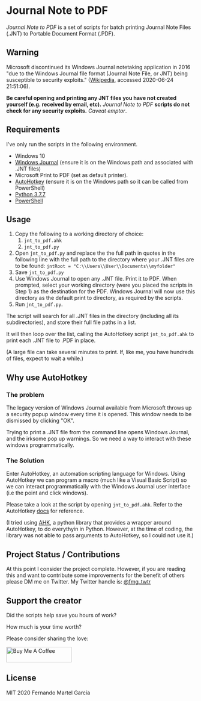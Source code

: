 # Journal Note to PDF

*Journal Note to PDF* is a set of scripts for batch printing Journal Note Files (.JNT) to Portable Document Format (.PDF).

## Warning

Microsoft discontinued its Windows Journal notetaking application in 2016 "due to the Windows Journal file format (Journal Note File, or JNT) being susceptible to security exploits." ([Wikipedia](https://en.wikipedia.org/wiki/Windows_Journal), accessed 2020-06-24 21:51:06).

**Be careful opening and printing any JNT files you have not created yourself (e.g. received by email, etc).**  *Journal Note to PDF* **scripts do not check for any security exploits.** _Caveat emptor_.

## Requirements

I've only run the scripts in the following environment.

- Windows 10
- [Windows Journal](https://www.microsoft.com/en-us/download/details.aspx?id=53003) (ensure it is on the Windows path and associated with .JNT files)
- Microsoft Print to PDF (set as default printer).
- [AutoHotkey](https://www.autohotkey.com/) (ensure it is on the Windows path so it can be called from PowerShell)
- [Python 3.7.7](https://www.python.org/downloads/release/python-377/)
- [PowerShell](https://docs.microsoft.com/en-us/powershell/scripting/overview?view=powershell-7)

## Usage

1. Copy the following to a working directory of choice:
   1. `jnt_to_pdf.ahk`
   2. `jnt_to_pdf.py`
2. Open `jnt_to_pdf.py` and replace the the full path in quotes in the following line with the full path to the directory where your .JNT files are to be found: `jntRoot = "C:\\Users\\User\\Documents\\myfolder"`
3. Save `jnt_to_pdf.py`
4. Use Windows Journal to open any .JNT file.  Print it to PDF.  When prompted, select your working directory (were you placed the scripts in Step 1) as the destination for the PDF. Windows Journal will now use this directory as the default print to directory, as required by the scripts.
5. Run `jnt_to_pdf.py`.

The script will search for all .JNT files in the directory (including all its subdirectories), and store their full file paths in a list.  

It will then loop over the list, calling the AutoHotkey script `jnt_to_pdf.ahk` to print each .JNT file to .PDF in place.

(A large file can take several minutes to print.  If, like me, you have hundreds of files, expect to wait a while.)

## Why use AutoHotkey

### The problem

The legacy version of Windows Journal available from Microsoft throws up a security popup window every time it is opened.  This window needs to be dismissed by clicking "OK".  

Trying to print a .JNT file from the command line opens Windows Journal, and the irksome pop up warnings.  So we need a way  to interact with these windows programmatically.

### The Solution

Enter AutoHotkey, an automation scripting language for Windows.  Using AutoHotkey we can program a macro (much like a Visual Basic Script) so we can interact programmatically with the Windows Journal user interface (i.e the point and click windows). 

Please take a look at the script by opening `jnt_to_pdf.ahk`.  Refer to the AutoHotkey [docs](https://www.autohotkey.com/docs/AutoHotkey.htm) for reference.

(I tried using [AHK](https://pypi.org/project/ahk/), a python library that provides a wrapper around AutoHotkey, to do everythyin in Python.  However, at the time of coding, the library was not able to pass arguments to AutoHotkey, so I could not use it.)

## Project Status / Contributions

At this point I consider  the project complete. However, if you are reading this and want to contribute some improvements for the benefit of others please DM me on Twitter.  My Twitter handle is: [@fmg_twtr](https://twitter.com/fmg_twtr?lang=en)

## Support the creator

Did the scripts help save you hours of work?

How much is your time worth?

Please consider sharing the love:

<a href="https://www.buymeacoffee.com/fernandomg" target="_blank"><img src="https://cdn.buymeacoffee.com/buttons/default-orange.png" alt="Buy Me A Coffee" height="41" width="174"></a>

## License

MIT 2020 Fernando Martel García